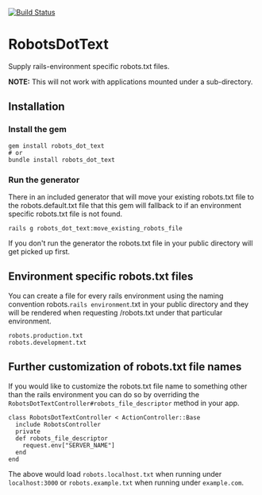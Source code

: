 [![Build Status](https://travis-ci.org/sul-dlss/robots_dot_text.svg?branch=master)](https://travis-ci.org/sul-dlss/robots_dot_text)

# RobotsDotText
Supply rails-environment specific robots.txt files.

**NOTE:** This will not work with applications mounted under a sub-directory.


## Installation

### Install the gem
    gem install robots_dot_text
    # or
    bundle install robots_dot_text

### Run the generator
There in an included generator that will move your existing robots.txt file to the robots.default.txt file that this gem will fallback to if an environment specific robots.txt file is not found.


    rails g robots_dot_text:move_existing_robots_file

If you don't run the generator the robots.txt file in your public directory will get picked up first.

## Environment specific robots.txt files
You can create a file for every rails environment using the naming convention robots.`rails environment`.txt in your public directory and they will be rendered when requesting /robots.txt under that particular environment.

    robots.production.txt
    robots.development.txt

## Further customization of robots.txt file names
If you would like to customize the robots.txt file name to something other than the rails environment you can do so by overriding the `RobotsDotTextController#robots_file_descriptor` method in your app.

    class RobotsDotTextController < ActionController::Base
      include RobotsController
      private
      def robots_file_descriptor
        request.env["SERVER_NAME"]
      end
    end

The above would load `robots.localhost.txt` when running under `localhost:3000` or `robots.example.txt` when running under `example.com`.